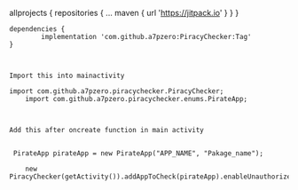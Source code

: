 allprojects {
		repositories {
			...
			maven { url 'https://jitpack.io' }
		}
	}
	
	
	
	dependencies {
	        implementation 'com.github.a7pzero:PiracyChecker:Tag'
	}
	
	
	
	Import this into mainactivity
	
	import com.github.a7pzero.piracychecker.PiracyChecker;
        import com.github.a7pzero.piracychecker.enums.PirateApp;
	
	
	
	Add this after oncreate function in main activity 
	
	
	 PirateApp pirateApp = new PirateApp("APP_NAME", "Pakage_name");
       
        new PiracyChecker(getActivity()).addAppToCheck(pirateApp).enableUnauthorizedAppsCheck().start();

